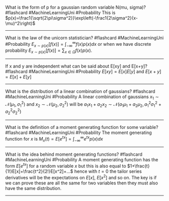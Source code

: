 What is the form of p for a gaussian random variable N(mu, sigma)?  #flashcard #MachineLearningUni #Probability 
	This is $p(x)=\frac1{\sqrt{2\pi\sigma^2}}\exp\left(-\frac1{2\sigma^2}(x-\mu)^2\right)$

---
What is the law of the unicorn statistician?  #flashcard #MachineLearningUni  #Probability
	$E_{x\sim p(x)}[f(x)]=\int_{-\infty}^\infty f(x)p(x)dx$ or when we have discrete probability $E_{x\sim p(x)}[f(x)]=\sum_{x\in\Omega}f(x)p(x)$.

---
If x and y are independent what can be said about E[xy] and E[x+y]? #flashcard #MachineLearningUni #Probability 
	$E[xy]=E[x]E[y]$ and $E[x+y]=E[x]+E[y]$

---
What is the distribution of a linear combination of gaussians? #flashcard #MachineLearningUni #Probability
	A linear combination of gaussians $x_1\sim\mathcal N(\mu_1, \sigma_1^2)$ and $x_2\sim\mathcal N(\mu_2, \sigma_2^2)$ will be $a_1x_1+a_2x_2\sim\mathcal N(a_1\mu_1+a_2\mu_2,a_1^2\sigma_1^2+a_2^2\sigma_2^2)$

---
What is the definition of a moment generating function for some variable? #flashcard #MachineLearningUni #Probability
	The moment generating function for $x$ is $M_x(t)=E[e^{tx}]=\int_{-\infty}^\infty e^{tx}p(x)dx$

---
What is the idea behind moment generating functions? #flashcard #MachineLearningUni #Probability 
	A moment generating function has the form $E[e^{tx}]$ for a random variable $x$ but this is also equal to $1+\frac{t}{1!}E[x]+\frac{t^2}{2!}E[x^2]+...$ hence with $t=0$ the tailor series derivatives will be the expectations on $E[x]$, $E[x^2]$ and so on. The key is if we can prove these are all the same for two variables then they must also have the same distribution.

---

